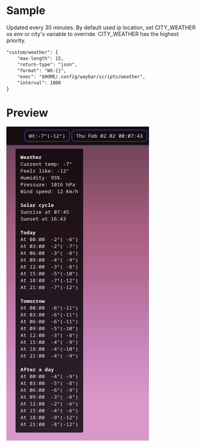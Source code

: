 # Sample

Updated every 30 minutes. By default used ip location, set CITY_WEATHER os env or city's variable to override. CITY_WEATHER has the highest priority.

```
"custom/weather": {
    "max-length": 15,
    "return-type": "json",
    "format": "WX:{}",
    "exec": "$HOME/.config/waybar/scripts/weather",
    "interval": 1800
}
```

# Preview

![preview](/assets/preview.png)
